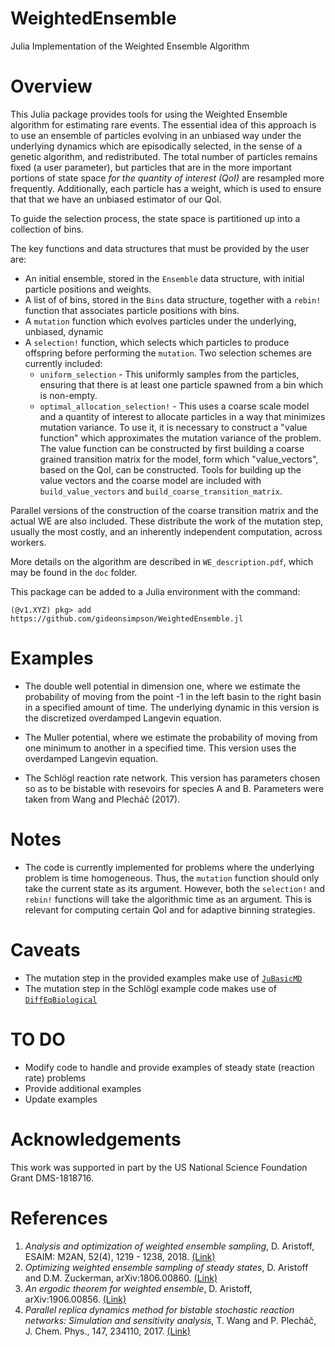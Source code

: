 # WeightedEnsemble
Julia Implementation of the Weighted Ensemble Algorithm

# Overview

This Julia package provides tools for using the Weighted Ensemble algorithm for estimating rare events.  The essential idea of this approach is to use an ensemble of particles evolving in an unbiased way under the underlying dynamics which are episodically selected, in the sense of a genetic algorithm, and redistributed.  The total number of particles remains fixed (a user parameter), but particles that are in the more important portions of state space _for the quantity of interest (QoI)_ are resampled more frequently.  Additionally, each particle has a weight, which is used to ensure that that we have an unbiased estimator of our QoI.

To guide the selection process, the state space is partitioned up into a collection of bins.

The key functions and data structures that must be provided by the user are:

* An initial ensemble, stored in the `Ensemble` data structure, with initial particle positions and weights.
* A list of of bins, stored in the `Bins` data structure, together with a `rebin!` function that associates particle positions with bins.
* A `mutation` function which evolves particles under the underlying, unbiased, dynamic
* A `selection!` function, which selects which particles to produce offspring before performing the `mutation`.  Two selection schemes are currently included:
    * `uniform_selection` - This uniformly samples from the particles, ensuring that there is at least one particle spawned from a bin which is non-empty.
    * `optimal_allocation_selection!` - This uses a coarse scale model and a quantity of interest to allocate particles in a way that minimizes mutation variance.  To use it, it is necessary to construct a "value function" which approximates the mutation variance of the problem.  The value function can be constructed by first building a coarse grained transition matrix for the model, form which "value_vectors", based on the QoI, can be constructed.  Tools for building up the value vectors and the coarse model are included with  `build_value_vectors` and `build_coarse_transition_matrix`.


Parallel versions of the construction of the coarse transition matrix and the actual WE are also included.  These distribute the work of the mutation step, usually the most costly, and an inherently independent computation, across workers.  

More details on the algorithm are described in ``WE_description.pdf``, which may be found in the `doc` folder.

This package can be added to a Julia environment with the command:
```
(@v1.XYZ) pkg> add https://github.com/gideonsimpson/WeightedEnsemble.jl

```
# Examples

* The double well potential in dimension one, where we estimate the probability of
moving from the point -1 in the left basin to the right basin in a specified
amount of time.  The underlying dynamic in this version is the  discretized
overdamped Langevin equation.

* The Muller potential, where we estimate the probability of moving from one
minimum to another in a specified time.  This version uses the overdamped
Langevin equation.

* The Schlögl reaction rate network.  This version has parameters chosen so as to be bistable with resevoirs for species A and B.  Parameters were taken from Wang and Plecháč (2017).

# Notes

* The code is currently implemented for problems where the underlying problem is time homogeneous.  Thus, the `mutation` function should only take the current state as its argument.  However, both the `selection!` and `rebin!` functions will take the algorithmic time as an argument.  This is relevant for computing certain QoI and for adaptive binning strategies.

# Caveats

* The mutation step in the provided examples make use of [`JuBasicMD`](https://github.com/gideonsimpson/JuBasicMD)
* The mutation step in the Schlögl example code makes use of [`DiffEqBiological`](https://github.com/SciML/DiffEqBiological.jl)

# TO DO

* Modify code to handle and provide examples of steady state (reaction rate) problems
* Provide additional examples
* Update examples

# Acknowledgements
This work was supported in part by the US National Science Foundation Grant DMS-1818716.

# References

1. _Analysis and optimization of weighted ensemble sampling_, D. Aristoff, ESAIM: M2AN, 52(4), 1219 - 1238, 2018. [(Link)](https://www.esaim-m2an.org/articles/m2an/abs/2018/04/m2an160145/m2an160145.html)
2. _Optimizing weighted ensemble sampling of steady states_, D. Aristoff and D.M. Zuckerman, arXiv:1806.00860. [(Link)](https://arxiv.org/abs/1806.00860)
3. _An ergodic theorem for weighted ensemble_, D. Aristoff, arXiv:1906.00856. [(Link)](https://arxiv.org/abs/1906.00856)
4. _Parallel replica dynamics method for bistable stochastic reaction networks: Simulation and sensitivity analysis_, T. Wang and P. Plecháč, J. Chem. Phys., 147, 234110, 2017. [(Link)](https://doi.org/10.1063/1.5017955)
